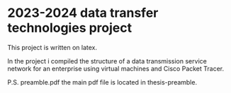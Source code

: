 # 2023-2024 data transfer technologies project 

This project is written on latex.

In the project i compiled the structure of a data transmission service network for an enterprise using virtual machines and Cisco Packet Tracer.

P.S. preamble.pdf the main pdf file is located in thesis-preamble.
